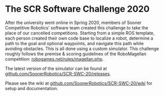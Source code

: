 # The SCR Software Challenge 2020

After the university went online in Spring 2020, members of Sooner Competitive Robotics' software team created this challenge to take the place of our cancelled competitions. Starting from a simple ROS template, each person created their own code base to localize a robot, determine a path to the goal and optional waypoints, and navigate this path while avoiding obstacles. This is all done using a custom simulator. This challenge roughly follows the premise & scoring guidelines of the RoboMagellan competition: [robogames.net/rules/magellan.php](http://robogames.net/rules/magellan.php).

The latest version of the simulator can be found at [github.com/SoonerRobotics/SCR-SWC-20/releases](https://github.com/SoonerRobotics/SCR-SWC-20/releases).

Please see the wiki at [github.com/SoonerRobotics/SCR-SWC-20/wiki](https://github.com/SoonerRobotics/SCR-SWC-20/wiki) for setup and documentation.
